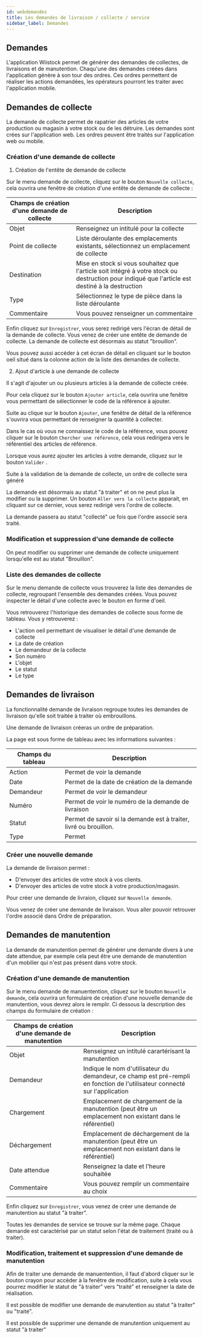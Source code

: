 ```yaml
---
id: webdemandes
title: Les demandes de livraison / collecte / service
sidebar_label: Demandes
---
```




## Demandes

L'application Wiistock permet de générer des demandes de collectes, de livraisons et de manutention. Chaqu'une des demandes créées dans l'application génère à son tour des ordres. Ces ordres permettent de réaliser les actions demandées, les opérateurs pourront les traiter avec l'application mobile.  

## Demandes de collecte

La demande de collecte permet de rapatrier des articles de votre production ou magasin à votre stock ou de les détruire.
Les demandes sont crées sur l'application web. 
Les ordres peuvent être traités sur l'application web ou mobile. 

### Création d'une demande de collecte

1. Création de l'entête de demande de collecte

Sur le menu demande de collecte, cliquez sur le bouton `Nouvelle collecte`, cela ouvrira une fenêtre de création d'une entête de demande de collecte : 

Champs de création d'une demande de collecte | Description
------------ | -------------
Objet | Renseignez un intitulé pour la collecte
Point de collecte | Liste déroulante des emplacements existants, sélectionnez un emplacement de collecte
Destination | Mise en stock si vous souhaitez que l'article soit intégré à votre stock ou destruction pour indiqué que l'article est destiné à la destruction
Type | Sélectionnez le type de pièce dans la liste déroulante
Commentaire | Vous pouvez renseigner un commentaire

Enfin cliquez sur `Enregistrer`, vous serez redirigé vers l'écran de détail de la demande de collecte. 
Vous venez de créer une entête de demande de collecte.
La demande de collecte est désormais au statut "brouillon". 

Vous pouvez aussi accéder à cet écran de détail en cliquant sur le bouton oeil situé dans la colonne action de la liste des demandes de collecte. 

2. Ajout d'article à une demande de collecte 

Il s'agit d'ajouter un ou plusieurs articles à la demande de collecte créée. 

Pour cela cliquez sur le bouton `Ajouter article`, cela ouvrira une fenêtre vous permettant de sélectionner le code de la référence à ajouter. 

Suite au clique sur le bouton `Ajouter`, une fenêtre de détail de la référence s'ouvrira vous permettant de renseigner la quantité à collecter. 

Dans le cas où vous ne connaissez le code de la référence, vous pouvez cliquer sur le bouton `Chercher une référence`, cela vous redirigera vers le référentiel des articles de référence. 

Lorsque vous aurez ajouter les articles à votre demande, cliquez sur le bouton `Valider` . 

Suite à la validation de la demande de collecte, un ordre de collecte sera généré

La demande est désormais au statut "à traiter" et on ne peut plus la modifier ou la supprimer. 
Un bouton `Aller vers la collecte` apparait, en cliquant sur ce dernier, vous serez redirigé vers l'ordre de collecte. 

La demande passera au statut "collecté" ue fois que l'ordre associé sera traité. 


### Modification et suppression d'une demande de collecte

On peut modifier ou supprimer une demande de collecte uniquement lorsqu'elle est au statut "Brouillon". 

### Liste des demandes de collecte

Sur le menu demande de collecte vous trouverez la liste des demandes de collecte, regroupant l'ensemble des demandes créées. 
Vous pouvez inspecter le détail d'une collecte avec le bouton en forme d'oeil. 

Vous retrouverez l'historique des demandes de collecte sous forme de tableau. Vous y retrouverez : 
* L'action oeil permettant de visualiser le détail d'une demande de collecte
* La date de création
* Le demandeur de la collecte
* Son numéro
* L'objet
* Le statut 
* Le type

## Demandes de livraison

La fonctionnalité demande de livraison regroupe toutes les demandes de livraison qu'elle soit traitée à traiter où embrouillons. 

Une demande de livraison créeras un ordre de préparation. 

La page est sous forme de tableau avec les informations suivantes : 

Champs du tableau | Description
------------ | -------------
Action | Permet de voir la demande 
Date | Permet de la date de création de la demande
Demandeur | Permet de voir le demandeur 
Numéro | Permet de voir le numéro de la demande de livraison
Statut | Permet de savoir si la demande est à traiter, livré ou brouillon. 
Type | Permet 

### Créer une nouvelle demande  

La demande de livraison permet :
* D'envoyer des articles de votre stock à vos clients.
* D'envoyer des articles de votre stock à votre production/magasin.

Pour créer une demande de livraion, cliquez sur `Nouvelle demande`. 



Vous venez de créer une demande de livraison. Vous aller pouvoir retrouver l'ordre associé dans Ordre de préparation. 

## Demandes de manutention

La demande de manutention permet de générer une demande divers à une date attendue, par exemple cela peut être une demande de manutention d'un mobilier qui n'est pas présent dans votre stock.   

### Création d'une demande de manutention

Sur le menu demande de manuentention, cliquez sur le bouton `Nouvelle demande`, cela ouvrira un formulaire de création d'une nouvelle demande de manutention, vous devrez alors le remplir. Ci dessous la description des champs du formulaire de création :  

Champs de création d'une demande de manutention | Description
------------ | -------------
Objet | Renseignez un intitulé carartérisant la manutention
Demandeur| Indique le nom d'utilisateur du demandeur, ce champ est pré-rempli en fonction de l'utilisateur connecté sur l'application
Chargement | Emplacement de chargement de la manutention (peut être un emplacement non existant dans le référentiel)
Déchargement | Emplacement de déchargement de la manutention (peut être un emplacement non existant dans le référentiel)
Date attendue | Renseignez la date et l'heure souhaitée 
Commentaire | Vous pouvez remplir un commentaire au choix

Enfin cliquez sur `Enregistrer`, vous venez de créer une demande de manutention au statut "à traiter".

Toutes les demandes de service se trouve sur la même page.
Chaque demande est caractérisé par un statut selon l'état de traitement (traité ou à traiter). 

### Modification, traitement et suppression d'une demande de manutention

Afin de traiter une demande de manuentention, il faut d'abord cliquer sur le bouton crayon pour accèder à la fenêtre de modification, suite à cela vous pourrez modifier le statut de "à traiter" vers "traité" et renseigner la date de réalisation. 

Il est possible de modifier une demande de manutention au statut "à traiter" ou "traité". 

Il est possible de supprimer une demande de manutention uniquement au statut "à traiter"